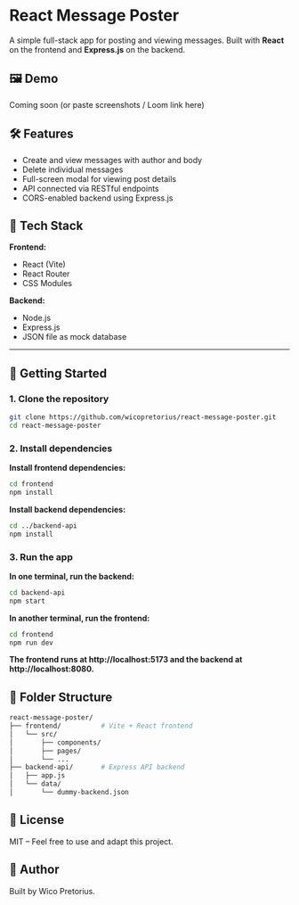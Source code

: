 # React Message Poster

A simple full-stack app for posting and viewing messages. Built with **React** on the frontend and **Express.js** on the backend.

## 🖼️ Demo

Coming soon (or paste screenshots / Loom link here)

## 🛠️ Features

- Create and view messages with author and body
- Delete individual messages
- Full-screen modal for viewing post details
- API connected via RESTful endpoints
- CORS-enabled backend using Express.js

## 🧱 Tech Stack

**Frontend:**

- React (Vite)
- React Router
- CSS Modules

**Backend:**

- Node.js
- Express.js
- JSON file as mock database

---

## 🚀 Getting Started

### 1. Clone the repository

```bash
git clone https://github.com/wicopretorius/react-message-poster.git
cd react-message-poster
```

### 2. Install dependencies

**Install frontend dependencies:**

```bash
cd frontend
npm install
```

**Install backend dependencies:**

```bash
cd ../backend-api
npm install
```

### 3. Run the app

**In one terminal, run the backend:**

```bash
cd backend-api
npm start
```

**In another terminal, run the frontend:**

```bash
cd frontend
npm run dev
```

**The frontend runs at http://localhost:5173 and the backend at http://localhost:8080.**

## 📝 Folder Structure

```bash
react-message-poster/
├── frontend/          # Vite + React frontend
│   └── src/
│       ├── components/
│       ├── pages/
│       └── ...
├── backend-api/       # Express API backend
│   ├── app.js
│   └── data/
│       └── dummy-backend.json
```

## 📜 License

MIT – Feel free to use and adapt this project.

## 👤 Author

Built by Wico Pretorius.
